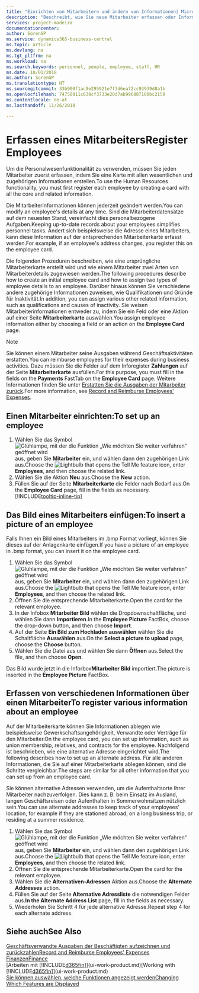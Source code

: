```yaml
---
title: "Einrichten von Mitarbeitern und ändern von Informationen| Microsoft Docs"
description: "Beschreibt, wie Sie neue Mitarbeiter erfassen oder Informationen für vorhandene Mitarbeiter bearbeiten."
services: project-madeira
documentationcenter: 
author: SorenGP
ms.service: dynamics365-business-central
ms.topic: article
ms.devlang: na
ms.tgt_pltfrm: na
ms.workload: na
ms.search.keywords: personnel, people, employee, staff, HR
ms.date: 10/01/2018
ms.author: SorenGP
ms.translationtype: HT
ms.sourcegitcommit: 33b900f1ac9e295921e7f3d6ea72cc93939d8a1b
ms.openlocfilehash: 74750011c638cf3733e20d7ab996887108bc2159
ms.contentlocale: de-at
ms.lasthandoff: 11/26/2018

---
```

# <a name="register-employees"></a><span data-ttu-id="a725d-103">Erfassen eines Mitarbeiters</span><span class="sxs-lookup"><span data-stu-id="a725d-103">Register Employees</span></span>
<span data-ttu-id="a725d-104">Um die Personalwesenfunktionalität zu verwenden, müssen Sie jeden Mitarbeiter zuerst erfassen, indem Sie eine Karte mit allen wesentlichen und zugehörigen Informationen erstellen.</span><span class="sxs-lookup"><span data-stu-id="a725d-104">To use the Human Resources functionality, you must first register each employee by creating a card with all the core and related information.</span></span>

<span data-ttu-id="a725d-105">Die Mitarbeiterinformationen können jederzeit geändert werden.</span><span class="sxs-lookup"><span data-stu-id="a725d-105">You can modify an employee's details at any time.</span></span> <span data-ttu-id="a725d-106">Sind die Mitarbeiterdatensätze auf dem neuesten Stand, vereinfacht dies personalbezogene Aufgaben.</span><span class="sxs-lookup"><span data-stu-id="a725d-106">Keeping up-to-date records about your employees simplifies personnel tasks.</span></span> <span data-ttu-id="a725d-107">Ändert sich beispielsweise die Adresse eines Mitarbeiters, kann diese Information auf der entsprechenden Mitarbeiterkarte erfasst werden.</span><span class="sxs-lookup"><span data-stu-id="a725d-107">For example, if an employee's address changes, you register this on the employee card.</span></span>

<span data-ttu-id="a725d-108">Die folgenden Prozeduren beschreiben, wie eine ursprüngliche Mitarbeiterkarte erstellt wird und wie einem Mitarbeiter zwei Arten von Mitarbeiterdetails zugewiesen werden.</span><span class="sxs-lookup"><span data-stu-id="a725d-108">The following procedures describe how to create an initial employee card and how to assign two types of employee details to an employee.</span></span> <span data-ttu-id="a725d-109">Darüber hinaus können Sie verschiedene andere zugehörige Informationen zuweisen, wie Qualifikationen und Gründe für Inaktivität.</span><span class="sxs-lookup"><span data-stu-id="a725d-109">In addition, you can assign various other related information, such as qualifications and causes of inactivity.</span></span> <span data-ttu-id="a725d-110">Sie weisen Mitarbeiterinformationen entweder zu, indem Sie ein Feld oder eine Aktion auf einer Seite **Mitarbeiterkarte** auswählen.</span><span class="sxs-lookup"><span data-stu-id="a725d-110">You assign employee information either by choosing a field or an action on the **Employee Card** page.</span></span>

> [!NOTE]  
> <span data-ttu-id="a725d-111">Sie können einem Mitarbeiter seine Ausgaben während Geschäftsaktivitäten erstatten.</span><span class="sxs-lookup"><span data-stu-id="a725d-111">You can reimburse employees for their expenses during business activities.</span></span> <span data-ttu-id="a725d-112">Dazu müssen Sie die Felder auf dem Inforegister **Zahlungen** auf der Seite **Mitarbeiterkarte** ausfüllen.</span><span class="sxs-lookup"><span data-stu-id="a725d-112">For this purpose, you must fill in the fields on the **Payments** FastTab on the **Employee Card** page.</span></span> <span data-ttu-id="a725d-113">Weitere Informationen finden Sie unter [Erstatten Sie die Ausgaben der Mitarbeiter zurück](finance-how-record-reimburse-employee-expenses.md).</span><span class="sxs-lookup"><span data-stu-id="a725d-113">For more information, see [Record and Reimburse Employees' Expenses](finance-how-record-reimburse-employee-expenses.md).</span></span>

## <a name="to-set-up-an-employee"></a><span data-ttu-id="a725d-114">Einen Mitarbeiter einrichten:</span><span class="sxs-lookup"><span data-stu-id="a725d-114">To set up an employee</span></span>
1. <span data-ttu-id="a725d-115">Wählen Sie das Symbol ![Glühlampe, mit der die Funktion „Wie möchten Sie weiter verfahren“ geöffnet wird](media/ui-search/search_small.png "Wie möchten Sie weiter verfahren?") aus, geben Sie **Mitarbeiter** ein, und wählen dann den zugehörigen Link aus.</span><span class="sxs-lookup"><span data-stu-id="a725d-115">Choose the ![Lightbulb that opens the Tell Me feature](media/ui-search/search_small.png "Tell me what you want to do") icon, enter **Employees**, and then choose the related link.</span></span>
2. <span data-ttu-id="a725d-116">Wählen Sie die Aktion **Neu** aus.</span><span class="sxs-lookup"><span data-stu-id="a725d-116">Choose the **New** action.</span></span>
3. <span data-ttu-id="a725d-117">Füllen Sie auf der Seite **Mitarbeiterkarte** die Felder nach Bedarf aus.</span><span class="sxs-lookup"><span data-stu-id="a725d-117">On the **Employee Card** page, fill in the fields as necessary.</span></span> [!INCLUDE[tooltip-inline-tip](includes/tooltip-inline-tip_md.md)]

## <a name="to-insert-a-picture-of-an-employee"></a><span data-ttu-id="a725d-118">Das Bild eines Mitarbeiters einfügen:</span><span class="sxs-lookup"><span data-stu-id="a725d-118">To insert a picture of an employee</span></span>
<span data-ttu-id="a725d-119">Falls Ihnen ein Bild eines Mitarbeiters im .bmp Format vorliegt,  können Sie dieses auf der Anlagenkarte einfügen.</span><span class="sxs-lookup"><span data-stu-id="a725d-119">If you have a picture of an employee in .bmp format, you can insert it on the employee card.</span></span>

1. <span data-ttu-id="a725d-120">Wählen Sie das Symbol ![Glühlampe, mit der die Funktion „Wie möchten Sie weiter verfahren“ geöffnet wird](media/ui-search/search_small.png "Wie möchten Sie weiter verfahren?") aus, geben Sie **Mitarbeiter** ein, und wählen dann den zugehörigen Link aus.</span><span class="sxs-lookup"><span data-stu-id="a725d-120">Choose the ![Lightbulb that opens the Tell Me feature](media/ui-search/search_small.png "Tell me what you want to do") icon, enter **Employees**, and then choose the related link.</span></span>
2. <span data-ttu-id="a725d-121">Öffnen Sie die entsprechende Mitarbeiterkarte.</span><span class="sxs-lookup"><span data-stu-id="a725d-121">Open the card for the relevant employee.</span></span>
3. <span data-ttu-id="a725d-122">In der Infobox **Mitarbeiter Bild** wählen die Dropdownschaltfläche, und wählen Sie dann **Importieren**.</span><span class="sxs-lookup"><span data-stu-id="a725d-122">In the **Employee Picture** FactBox, choose the drop-down button, and then choose **Import**.</span></span>
4. <span data-ttu-id="a725d-123">Auf der Seite **Ein Bild zum Hochladen auswählen** wählen Sie die Schaltfläche **Auswählen** aus.</span><span class="sxs-lookup"><span data-stu-id="a725d-123">On the **Select a picture to upload** page, choose the **Choose** button.</span></span>
5. <span data-ttu-id="a725d-124">Wählen Sie die Datei aus und wählen Sie dann **Öffnen** aus.</span><span class="sxs-lookup"><span data-stu-id="a725d-124">Select the file, and then choose **Open**.</span></span>

<span data-ttu-id="a725d-125">Das Bild wurde jetzt in die Inforbox**Mitarbeiter Bild** importiert.</span><span class="sxs-lookup"><span data-stu-id="a725d-125">The picture is inserted in the **Employee Picture** FactBox.</span></span>

## <a name="to-register-various-information-about-an-employee"></a><span data-ttu-id="a725d-126">Erfassen von verschiedenen Informationen über einen Mitarbeiter</span><span class="sxs-lookup"><span data-stu-id="a725d-126">To register various information about an employee</span></span>
<span data-ttu-id="a725d-127">Auf der Mitarbeiterkarte können Sie Informationen ablegen wie beispielsweise Gewerkschaftsangehörigkeit, Verwandte oder Verträge für den Mitarbeiter.</span><span class="sxs-lookup"><span data-stu-id="a725d-127">On the employee card, you can set up information, such as union membership, relatives, and contracts for the employee.</span></span> <span data-ttu-id="a725d-128">Nachfolgend ist beschrieben, wie eine alternative Adresse eingerichtet wird.</span><span class="sxs-lookup"><span data-stu-id="a725d-128">The following describes how to set up an alternate address.</span></span> <span data-ttu-id="a725d-129">Für alle anderen Informationen, die Sie auf einer Mitarbeiterkarte ablegen können, sind die Schritte vergleichbar.</span><span class="sxs-lookup"><span data-stu-id="a725d-129">The steps are similar for all other information that you can set up from an employee card.</span></span>

<span data-ttu-id="a725d-130">Sie können alternative Adressen verwenden, um die Aufenthaltsorte Ihrer Mitarbeiter nachzuverfolgen. Dies kann z. B. beim Einsatz im Ausland, langen Geschäftsreisen oder Aufenthalten in Sommerwohnsitzen nützlich sein.</span><span class="sxs-lookup"><span data-stu-id="a725d-130">You can use alternate addresses to keep track of your employees’ location, for example if they are stationed abroad, on a long business trip, or residing at a summer residence.</span></span>

1. <span data-ttu-id="a725d-131">Wählen Sie das Symbol ![Glühlampe, mit der die Funktion „Wie möchten Sie weiter verfahren“ geöffnet wird](media/ui-search/search_small.png "Wie möchten Sie weiter verfahren?") aus, geben Sie **Mitarbeiter** ein, und wählen dann den zugehörigen Link aus.</span><span class="sxs-lookup"><span data-stu-id="a725d-131">Choose the ![Lightbulb that opens the Tell Me feature](media/ui-search/search_small.png "Tell me what you want to do") icon, enter **Employees**, and then choose the related link.</span></span>
2. <span data-ttu-id="a725d-132">Öffnen Sie die entsprechende Mitarbeiterkarte.</span><span class="sxs-lookup"><span data-stu-id="a725d-132">Open the card for the relevant employee.</span></span>
3. <span data-ttu-id="a725d-133">Wählen Sie die **Alternativen-Adressen** Aktion aus.</span><span class="sxs-lookup"><span data-stu-id="a725d-133">Choose the **Alternate Addresses** action.</span></span>
4. <span data-ttu-id="a725d-134">Füllen Sie auf der Seite **Alternative Adressliste** die notwendigen Felder aus.</span><span class="sxs-lookup"><span data-stu-id="a725d-134">**In the Alternate Address List** page, fill in the fields as necessary.</span></span>
5. <span data-ttu-id="a725d-135">Wiederholen Sie Schritt 4 für jede alternative Adresse.</span><span class="sxs-lookup"><span data-stu-id="a725d-135">Repeat step 4 for each alternate address.</span></span>

## <a name="see-also"></a><span data-ttu-id="a725d-136">Siehe auch</span><span class="sxs-lookup"><span data-stu-id="a725d-136">See Also</span></span>
[<span data-ttu-id="a725d-137">Geschäftsverwandte Ausgaben der Beschäftigten aufzeichnen und zurückzahlen</span><span class="sxs-lookup"><span data-stu-id="a725d-137">Record and Reimburse Employees' Expenses</span></span>](finance-how-record-reimburse-employee-expenses.md)  
[<span data-ttu-id="a725d-138">Finanzen</span><span class="sxs-lookup"><span data-stu-id="a725d-138">Finance</span></span>](finance.md)  
<span data-ttu-id="a725d-139">[Arbeiten mit [!INCLUDE[d365fin](includes/d365fin_md.md)]](ui-work-product.md)</span><span class="sxs-lookup"><span data-stu-id="a725d-139">[Working with [!INCLUDE[d365fin](includes/d365fin_md.md)]](ui-work-product.md)</span></span>  
[<span data-ttu-id="a725d-140">Sie können auswählen, welche Funktionen angezeigt werden</span><span class="sxs-lookup"><span data-stu-id="a725d-140">Changing Which Features are Displayed</span></span>](ui-experiences.md)

